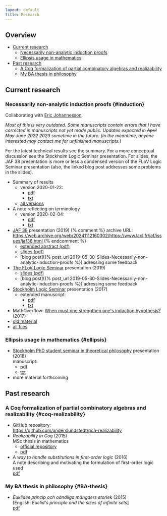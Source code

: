 ```yaml
---
layout: default
title: Research
---
```

## Overview

- [Current research](#current-research)
  - [Necessarily non-analytic induction proofs](#induction)
  - [Ellipsis usage in mathematics](#ellipsis)
- [Past research](#past-research)
  - [A Coq formalization of partial combinatory algebras and realizability](#coq-realizability)
  - [My BA thesis in philosophy](#BA-thesis)

## Current research

### Necessarily non-analytic induction proofs {#induction}

Collaborating with [Eric Johannesson](https://ericjohannesson.com).

*Most of this is very outdated. Some manuscripts contain errors that I have
corrected in manuscripts not yet made public. Updates expected in ~~April~~
~~May~~ ~~June~~ ~~2022~~ ~~2023~~ sometime in the future. (In the meantime,
anyone interested may contact me for unfinished manuscripts.)*

For the latest technical results see the summary. For a more conceptual
discussion see the Stockholm Logic Seminar presentation. For slides, the JAF 38
presentation is more or less a condensed version of the FLoV Logic Seminar
presentation (also, the linked blog post addresses some problems in the slides).

- Summary of results
  - version 2020-01-22:
    - [pdf](non-analytic-induction/summary/lundstedt_non_analytic_induction_summary_20200122.pdf)
    - [txt](non-analytic-induction/summary/lundstedt_non_analytic_induction_summary_20200122.txt)
  - [all versions](non-analytic-induction/summary/)
- A note reflecting on terminology
  - version 2020-02-04:
    - [pdf](non-analytic-induction/notes/lundstedt_non_analytic_induction_note_20200204.pdf)
    - [txt](non-analytic-induction/notes/lundstedt_non_analytic_induction_note_20200204.txt)
- [JAF 38](https://www.lacl.fr/jaf/issues/jaf38.html) presentation (2019)
  {% comment %}
    archive URL:
    https://web.archive.org/web/20241112160302/https://www.lacl.fr/jaf/issues/jaf38.html
  {% endcomment %}
  - [extended abstract (pdf)](non-analytic-induction/JAF38/lundstedt_non_analytic_induction_JAF38_extended_abstract_2019.pdf)
  - [slides (pdf)](non-analytic-induction/JAF38/lundstedt_non_analytic_induction_JAF38_slides_2019.pdf)
  - [blog post]({% post_url 2019-05-30-Slides-Necessarily-non-analytic-induction-proofs %})
    adressing some feedback
- [The FLoV Logic Seminar](https://www.gu.se/en/flov/our-research/research-seminars-at-flov#Logic)
  presentation (2019)
  - [slides (pdf)](non-analytic-induction/FLoV-logsem-2019/lundstedt_non_analytic_induction_FLoV_logsem_2019.pdf)
  - [blog post]({% post_url 2019-05-30-Slides-Necessarily-non-analytic-induction-proofs %})
    adressing some feedback
- [Stockholm Logic Seminar](https://logic.math.su.se/seminar/)
  presentation (2017)
  - extended manuscript:
    - [pdf](non-analytic-induction/STHLM-logsem-2017/lundstedt_non_analytic_induction_STHLM_logsem_2017.pdf)
    - [txt](non-analytic-induction/STHLM-logsem-2017/lundstedt_non_analytic_induction_STHLM_logsem_2017.txt)
- MathOverflow:
  [When must one strengthen one's induction hypothesis?](https://mathoverflow.net/questions/258761/when-must-one-strengthen-ones-induction-hypothesis)
  (2017)
- [old material](non-analytic-induction/old-material.html)
- [all files](non-analytic-induction/all-files.html)

### Ellipsis usage in mathematics {#ellipsis}


- [Stockholm PhD student seminar in theoretical philosophy](https://web.archive.org/web/20200930063021/https://www.philosophy.su.se/om-oss/evenemang/seminarier/doktorandseminarium/phd-seminar-in-theoretical-philosophy-1.246387)
  presentation (2018)  
  manuscript:
  - [pdf](ellipsis/STHLM-PhD-seminar-2018/lundstedt_ellipsis_STHLM_PhD_seminar_2018.pdf)
  - [txt](ellipsis/STHLM-PhD-seminar-2018/lundstedt_ellipsis_STHLM_PhD_seminar_2018.txt)
- more material forthcoming

## Past research

### A Coq formalization of partial combinatory algebras and realizability {#coq-realizability}

- GitHub repository:  
  <https://github.com/anderslundstedt/pca-realizability>
- *Realizability in Coq* (2015)  
  MSc thesis in mathematics
  - [official repository](https://urn.kb.se/resolve?urn=urn:nbn:se:kth:diva-174109)
  - [pdf](https://kth.diva-portal.org/smash/get/diva2:858615/FULLTEXT01.pdf)
- *A way to handle substitutions in first-order logic* (2016)  
  A note describing and motivating the formulation of first-order logic used  
  [pdf](./PCAs-and-realizability/lundstedt_pcas_and_realizability_first_order_syntax_2016.pdf)

### My BA thesis in philosophy {#BA-thesis}

- *Euklides princip och oändliga mängders storlek* (2015)  
  [English: *Euclid's principle and the sizes of infinite sets*]  
  [pdf](BA-thesis/lundstedt_ba_thesis_philosophy_2015.pdf)
